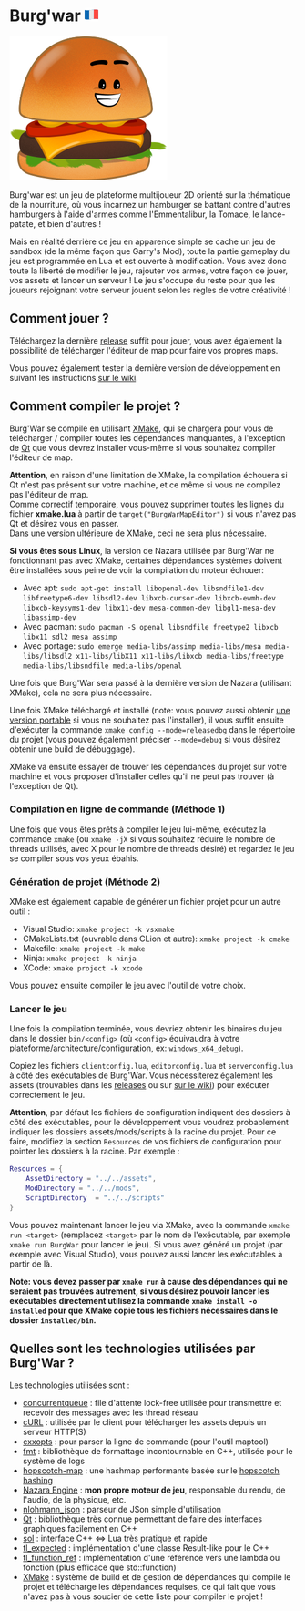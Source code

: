 # Burg'war [![France flag](.github/images/franceflag.png)](README_fr.md)

![Le burger iconique de Burgwar](.github/images/burger.png)

Burg'war est un jeu de plateforme multijoueur 2D orienté sur la thématique de la nourriture, où vous incarnez un hamburger se battant contre d'autres hamburgers à l'aide d'armes comme l'Emmentalibur, la Tomace, le lance-patate, et bien d'autres !

Mais en réalité derrière ce jeu en apparence simple se cache un jeu de sandbox (de la même façon que Garry's Mod), toute la partie gameplay du jeu est programmée en Lua et est ouverte à modification. 
Vous avez donc toute la liberté de modifier le jeu, rajouter vos armes, votre façon de jouer, vos assets et lancer un serveur ! Le jeu s'occupe du reste pour que les joueurs rejoignant votre serveur jouent selon les règles de votre créativité !

## Comment jouer ?

Téléchargez la dernière [release](https://github.com/DigitalPulseSoftware/BurgWar/releases) suffit pour jouer, vous avez également la possibilité de télécharger l'éditeur de map pour faire vos propres maps.

Vous pouvez également tester la dernière version de développement en suivant les instructions [sur le wiki](https://github.com/DigitalPulseSoftware/BurgWar/wiki/%5BFR%5D-T%C3%A9l%C3%A9charger-les-nightlies-pour-jouer-au-jeu-hors-releases).

## Comment compiler le projet ?

Burg'War se compile en utilisant [XMake](https://xmake.io), qui se chargera pour vous de télécharger / compiler toutes les dépendances manquantes, à l'exception de [Qt](https://www.qt.io) que vous devrez installer vous-même si vous souhaitez compiler l'éditeur de map.

**Attention**, en raison d'une limitation de XMake, la compilation échouera si Qt n'est pas présent sur votre machine, et ce même si vous ne compilez pas l'éditeur de map.  
Comme correctif temporaire, vous pouvez supprimer toutes les lignes du fichier **xmake.lua** à partir de `target("BurgWarMapEditor")` si vous n'avez pas Qt et désirez vous en passer.  
Dans une version ultérieure de XMake, ceci ne sera plus nécessaire.

**Si vous êtes sous Linux**, la version de Nazara utilisée par Burg'War ne fonctionnant pas avec XMake, certaines dépendances systèmes doivent être installées sous peine de voir la compilation du moteur échouer:
* Avec apt: `sudo apt-get install libopenal-dev libsndfile1-dev libfreetype6-dev libsdl2-dev libxcb-cursor-dev libxcb-ewmh-dev libxcb-keysyms1-dev libx11-dev mesa-common-dev libgl1-mesa-dev libassimp-dev`
* Avec pacman: `sudo pacman -S openal libsndfile freetype2 libxcb libx11 sdl2 mesa assimp`
* Avec portage: `sudo emerge media-libs/assimp media-libs/mesa media-libs/libsdl2 x11-libs/libX11 x11-libs/libxcb media-libs/freetype media-libs/libsndfile media-libs/openal`

Une fois que Burg'War sera passé à la dernière version de Nazara (utilisant XMake), cela ne sera plus nécessaire.

Une fois XMake téléchargé et installé (note: vous pouvez aussi obtenir [une version portable](https://github.com/xmake-io/xmake/releases) si vous ne souhaitez pas l'installer), il vous suffit ensuite d'exécuter la commande `xmake config --mode=releasedbg` dans le répertoire du projet (vous pouvez également préciser `--mode=debug` si vous désirez obtenir une build de débuggage).

XMake va ensuite essayer de trouver les dépendances du projet sur votre machine et vous proposer d'installer celles qu'il ne peut pas trouver (à l'exception de Qt).

### Compilation en ligne de commande (Méthode 1)

Une fois que vous êtes prêts à compiler le jeu lui-même, exécutez la commande `xmake` (ou `xmake -jX` si vous souhaitez réduire le nombre de threads utilisés, avec X pour le nombre de threads désiré) et regardez le jeu se compiler sous vos yeux ébahis.

### Génération de projet (Méthode 2)

XMake est également capable de générer un fichier projet pour un autre outil :
- Visual Studio: `xmake project -k vsxmake`
- CMakeLists.txt (ouvrable dans CLion et autre): `xmake project -k cmake`
- Makefile: `xmake project -k make`
- Ninja: `xmake project -k ninja`
- XCode: `xmake project -k xcode`

Vous pouvez ensuite compiler le jeu avec l'outil de votre choix.

### Lancer le jeu

Une fois la compilation terminée, vous devriez obtenir les binaires du jeu dans le dossier `bin/<config>` (où `<config>` équivaudra à votre plateforme/architecture/configuration, ex: `windows_x64_debug`).

Copiez les fichiers `clientconfig.lua`, `editorconfig.lua` et `serverconfig.lua` à côté des exécutables de Burg'War. Vous nécessiterez également les assets (trouvables dans les [releases](https://github.com/DigitalPulseSoftware/BurgWar/releases) ou sur [sur le wiki](https://github.com/DigitalPulseSoftware/BurgWar/wiki/%5BFR%5D-T%C3%A9l%C3%A9charger-les-nightlies-pour-jouer-au-jeu-hors-releases)) pour exécuter correctement le jeu.

**Attention**, par défaut les fichiers de configuration indiquent des dossiers à côté des exécutables, pour le développement vous voudrez probablement indiquer les dossiers assets/mods/scripts à la racine du projet. Pour ce faire, modifiez la section `Resources` de vos fichiers de configuration pour pointer les dossiers à la racine. Par exemple :
```lua
Resources = {
	AssetDirectory = "../../assets",
	ModDirectory = "../../mods",
	ScriptDirectory  = "../../scripts"
}
```

Vous pouvez maintenant lancer le jeu via XMake, avec la commande `xmake run <target>` (remplacez `<target>` par le nom de l'exécutable, par exemple `xmake run BurgWar` pour lancer le jeu). Si vous avez généré un projet (par exemple avec Visual Studio), vous pouvez aussi lancer les exécutables à partir de là.

**Note: vous devez passer par `xmake run` à cause des dépendances qui ne seraient pas trouvées autrement, si vous désirez pouvoir lancer les exécutables directement utilisez la commande `xmake install -o installed` pour que XMake copie tous les fichiers nécessaires dans le dossier `installed/bin`.**

## Quelles sont les technologies utilisées par Burg'War ?

Les technologies utilisées sont :
- [concurrentqueue](https://github.com/cameron314/concurrentqueue) : file d'attente lock-free utilisée pour transmettre et recevoir des messages avec les thread réseau
- [cURL](https://curl.haxx.se/) : utilisée par le client pour télécharger les assets depuis un serveur HTTP(S)
- [cxxopts](https://github.com/jarro2783/cxxopts) : pour parser la ligne de commande (pour l'outil maptool)
- [fmt](https://github.com/fmtlib/fmt) : bibliothèque de formattage incontournable en C++, utilisée pour le système de logs
- [hopscotch-map](https://github.com/Tessil/hopscotch-map) : une hashmap performante basée sur le [hopscotch hashing](https://en.wikipedia.org/wiki/Hopscotch_hashing)
- [Nazara Engine](https://github.com/DigitalPulseSoftware/NazaraEngine) : **mon propre moteur de jeu**, responsable du rendu, de l'audio, de la physique, etc.
- [nlohmann_json](https://json.nlohmann.me) : parseur de JSon simple d'utilisation
- [Qt](https://www.qt.io) : bibliothèque très connue permettant de faire des interfaces graphiques facilement en C++
- [sol](https://github.com/ThePhD/sol2) : interface C++ <=> Lua très pratique et rapide
- [tl_expected](https://github.com/TartanLlama/expected) : implémentation d'une classe Result-like pour le C++
- [tl_function_ref](https://github.com/TartanLlama/function_ref) : implémentation d'une référence vers une lambda ou fonction (plus efficace que std::function)
- [XMake](https://xmake.io) : système de build et de gestion de dépendances qui compile le projet et télécharge les dépendances requises, ce qui fait que vous n'avez pas à vous soucier de cette liste pour compiler le projet !
